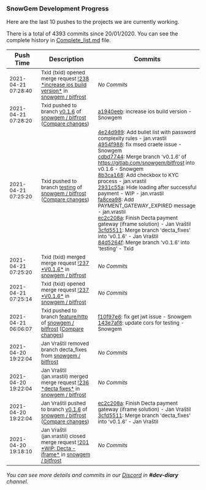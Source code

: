 
### SnowGem Development Progress

Here are the last 10 pushes to the projects we are currently working.

There is a total of 4393 commits since 20/01/2020. You can see the complete history in
 [Complete_list.md](Complete_list.md) file.

| Push Time | Description | Commits |
| --- | --- | --- |
| <sub>2021-04-21 07:28:40</sub> | <sub>Txid (txid) opened merge request [\!238 \*increase ios build version\*](https://gitlab.com/snowgem/bitfrost/-/merge_requests/238) in [snowgem / bitfrost](https://gitlab.com/snowgem/bitfrost)</sub> | <sub>_No Commits_</sub> |
| <sub>2021-04-21 07:28:20</sub> | <sub>Txid pushed to branch [v0\.1\.6](https://gitlab.com/snowgem/bitfrost/commits/v0.1.6) of [snowgem / bitfrost](https://gitlab.com/snowgem/bitfrost) ([Compare changes](https://gitlab.com/snowgem/bitfrost/compare/3cfd5511b605645a01835d56ffef5f0ae3533730...a1940eebfa70fb2835556f2d9ef63abb447b7e2b))</sub> | <sub>[a1940eeb](https://gitlab.com/snowgem/bitfrost/-/commit/a1940eebfa70fb2835556f2d9ef63abb447b7e2b): increase ios build version - Snowgem</sub> |
| <sub>2021-04-21 07:25:20</sub> | <sub>Txid pushed to branch [testing](https://gitlab.com/snowgem/bitfrost/commits/testing) of [snowgem / bitfrost](https://gitlab.com/snowgem/bitfrost) ([Compare changes](https://gitlab.com/snowgem/bitfrost/compare/ed56635c3df0d6adc646b582cb610f87180c2350...84d5264fea9b8919905615d1957559d79a7f2b86))</sub> | <sub>[4e24d989](https://gitlab.com/snowgem/bitfrost/-/commit/4e24d98916f1618139f5a934a0577bc75e218807): Add bullet list with password complexity rules - jan.vrastil<br>[4954f988](https://gitlab.com/snowgem/bitfrost/-/commit/4954f988423e8a3f911feb387644cba302580e2e): fix msed craete issue - Snowgem<br>[cdbd7744](https://gitlab.com/snowgem/bitfrost/-/commit/cdbd77441b6c225ef6c0107ecd794ad5b542114e): Merge branch 'v0.1.6' of https://gitlab.com/snowgem/bitfrost into v0.1.6 - Snowgem<br>[8b3ca168](https://gitlab.com/snowgem/bitfrost/-/commit/8b3ca1688b4a3b28b8f20ffe914d65c979fc9bb9): Add checkbox to KYC process - jan.vrastil<br>[2931c55a](https://gitlab.com/snowgem/bitfrost/-/commit/2931c55af22b0eb1136110c9538cf874c0ff5e6e): Hide loading after successful payment - WIP - jan.vrastil<br>[fa8cea98](https://gitlab.com/snowgem/bitfrost/-/commit/fa8cea9893229a9641effce1845aa84c5eac63d7): Add PAYMENT_GATEWAY_EXPIRED message - jan.vrastil<br>[ec2c208a](https://gitlab.com/snowgem/bitfrost/-/commit/ec2c208a95d5d37c21749e50809e28e421515403): Finish Decta payment gateway (iframe solution) - Jan Vraštil<br>[3cfd5511](https://gitlab.com/snowgem/bitfrost/-/commit/3cfd5511b605645a01835d56ffef5f0ae3533730): Merge branch 'decta_fixes' into 'v0.1.6' - Jan Vraštil<br>[84d5264f](https://gitlab.com/snowgem/bitfrost/-/commit/84d5264fea9b8919905615d1957559d79a7f2b86): Merge branch 'v0.1.6' into 'testing' - Txid</sub> |
| <sub>2021-04-21 07:25:20</sub> | <sub>Txid (txid) merged merge request [\!237 \*V0\.1\.6\*](https://gitlab.com/snowgem/bitfrost/-/merge_requests/237) in [snowgem / bitfrost](https://gitlab.com/snowgem/bitfrost)</sub> | <sub>_No Commits_</sub> |
| <sub>2021-04-21 07:25:14</sub> | <sub>Txid (txid) opened merge request [\!237 \*V0\.1\.6\*](https://gitlab.com/snowgem/bitfrost/-/merge_requests/237) in [snowgem / bitfrost](https://gitlab.com/snowgem/bitfrost)</sub> | <sub>_No Commits_</sub> |
| <sub>2021-04-21 06:06:07</sub> | <sub>Txid pushed to branch [feature/http](https://gitlab.com/snowgem/bitfrost/commits/feature/http) of [snowgem / bitfrost](https://gitlab.com/snowgem/bitfrost) ([Compare changes](https://gitlab.com/snowgem/bitfrost/compare/3e72cd759456111501949c611a925b9006f21e25...143e7af873562a306ff31a25b00e713b93fceac7))</sub> | <sub>[f10f97e6](https://gitlab.com/snowgem/bitfrost/-/commit/f10f97e6da670217fc281a19ed85640523bb0ca3): fix get jwt issue - Snowgem<br>[143e7af8](https://gitlab.com/snowgem/bitfrost/-/commit/143e7af873562a306ff31a25b00e713b93fceac7): update cors for testing - Snowgem</sub> |
| <sub>2021-04-20 19:22:04</sub> | <sub>Jan Vraštil removed branch decta_fixes from [snowgem / bitfrost](https://gitlab.com/snowgem/bitfrost)</sub> | <sub>_No Commits_</sub> |
| <sub>2021-04-20 19:22:04</sub> | <sub>Jan Vraštil (jan.vrastil) merged merge request [\!236 \*decta fixes\*](https://gitlab.com/snowgem/bitfrost/-/merge_requests/236) in [snowgem / bitfrost](https://gitlab.com/snowgem/bitfrost)</sub> | <sub>_No Commits_</sub> |
| <sub>2021-04-20 19:22:04</sub> | <sub>Jan Vraštil pushed to branch [v0\.1\.6](https://gitlab.com/snowgem/bitfrost/commits/v0.1.6) of [snowgem / bitfrost](https://gitlab.com/snowgem/bitfrost) ([Compare changes](https://gitlab.com/snowgem/bitfrost/compare/fa8cea9893229a9641effce1845aa84c5eac63d7...3cfd5511b605645a01835d56ffef5f0ae3533730))</sub> | <sub>[ec2c208a](https://gitlab.com/snowgem/bitfrost/-/commit/ec2c208a95d5d37c21749e50809e28e421515403): Finish Decta payment gateway (iframe solution) - Jan Vraštil<br>[3cfd5511](https://gitlab.com/snowgem/bitfrost/-/commit/3cfd5511b605645a01835d56ffef5f0ae3533730): Merge branch 'decta_fixes' into 'v0.1.6' - Jan Vraštil</sub> |
| <sub>2021-04-20 19:18:10</sub> | <sub>Jan Vraštil (jan.vrastil) closed merge request [\!201 \*WIP: Decta \-  iframe\*](https://gitlab.com/snowgem/bitfrost/-/merge_requests/201) in [snowgem / bitfrost](https://gitlab.com/snowgem/bitfrost)</sub> | <sub>_No Commits_</sub> |

_You can see more details and commits in our [Discord](https://discord.gg/zumGnbg) in **#dev-diary** channel._
